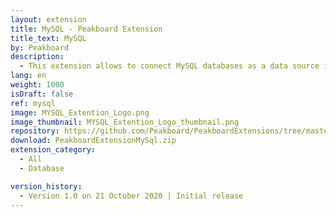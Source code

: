 ```yaml
---
layout: extension
title: MySQL - Peakboard Extension
title_text: MySQL
by: Peakboard
description: 
  - This extension allows to connect MySQL databases as a data source in Peakboard. Using SQL statements, the data can be read from the MySQL database.
lang: en
weight: 1000
isDraft: false
ref: mysql
image: MYSQL_Extention_Logo.png
image_thumbnail: MYSQL_Extention_Logo_thumbnail.png
repository: https://github.com/Peakboard/PeakboardExtensions/tree/master/MySQL
download: PeakboardExtensionMySql.zip
extension_category:
  - All
  - Database

version_history:
  - Version 1.0 on 21 October 2020 | Initial release
---
```

